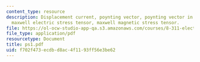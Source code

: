 ```yaml
---
content_type: resource
description: Displacement current, poynting vector, poynting vector in a conductor,
  maxwell electric stress tensor, maxwell magnetic stress tensor.
file: https://ol-ocw-studio-app-qa.s3.amazonaws.com/courses/8-311-electromagnetic-theory-spring-2004/f702f473ecdbd8ac4f1193ff56e3be62_ps1.pdf
file_type: application/pdf
resourcetype: Document
title: ps1.pdf
uid: f702f473-ecdb-d8ac-4f11-93ff56e3be62
---
```

